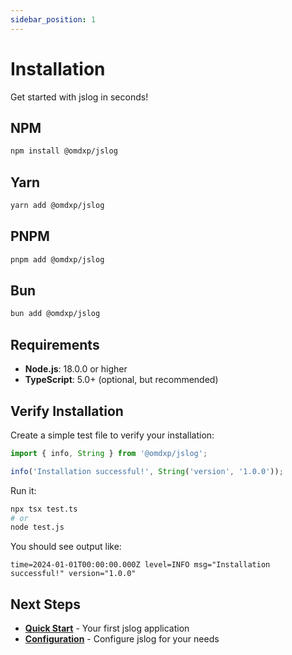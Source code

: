 ```yaml
---
sidebar_position: 1
---
```


# Installation

Get started with jslog in seconds!

## NPM

```bash
npm install @omdxp/jslog
```

## Yarn

```bash
yarn add @omdxp/jslog
```

## PNPM

```bash
pnpm add @omdxp/jslog
```

## Bun

```bash
bun add @omdxp/jslog
```

## Requirements

- **Node.js**: 18.0.0 or higher
- **TypeScript**: 5.0+ (optional, but recommended)

## Verify Installation

Create a simple test file to verify your installation:

```typescript title="test.ts"
import { info, String } from '@omdxp/jslog';

info('Installation successful!', String('version', '1.0.0'));
```

Run it:

```bash
npx tsx test.ts
# or
node test.js
```

You should see output like:

```
time=2024-01-01T00:00:00.000Z level=INFO msg="Installation successful!" version="1.0.0"
```

## Next Steps

- **[Quick Start](./quick-start)** - Your first jslog application
- **[Configuration](./configuration)** - Configure jslog for your needs
